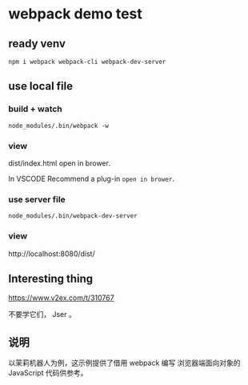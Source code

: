 # webpack demo test

## ready venv

```shell
npm i webpack webpack-cli webpack-dev-server
```

## use local file

### build + watch

```shell
node_modules/.bin/webpack -w
```

### view

dist/index.html open in brower.

In VSCODE Recommend a plug-in `open in brower`.

### use server file

```shell
node_modules/.bin/webpack-dev-server
```

### view

http://localhost:8080/dist/

## Interesting thing

https://www.v2ex.com/t/310767

不要学它们， Jser 。

## 说明

以茉莉机器人为例，这示例提供了借用 webpack 编写 浏览器端面向对象的 JavaScript 代码供参考。